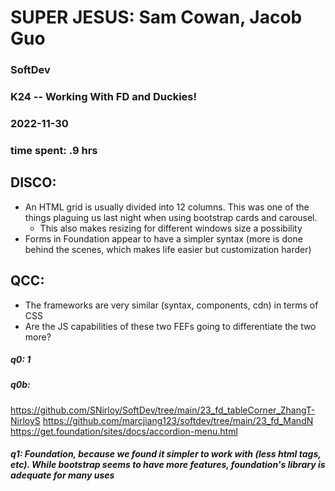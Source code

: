 # SUPER JESUS: Sam Cowan, Jacob Guo
### SoftDev
### K24 -- Working With FD and Duckies!
### 2022-11-30
### time spent: .9 hrs

## DISCO:
- An HTML grid is usually divided into 12 columns. This was one of the things plaguing us last night when using bootstrap cards and carousel.
  - This also makes resizing for different windows size a possibility
- Forms in Foundation appear to have a simpler syntax (more is done behind the scenes, which makes life easier but customization harder)
## QCC:
- The frameworks are very similar (syntax, components, cdn) in terms of CSS
- Are the JS capabilities of these two FEFs going to differentiate the two more?
##### q0: 1
##### q0b:
https://github.com/SNirloy/SoftDev/tree/main/23_fd_tableCorner_ZhangT-NirloyS
https://github.com/marcjiang123/softdev/tree/main/23_fd_MandN  
https://get.foundation/sites/docs/accordion-menu.html
##### q1: Foundation, because  we found it simpler to work with (less html tags, etc). While bootstrap seems to have more features, foundation's library is adequate for many uses
